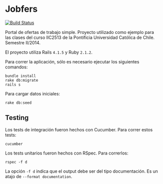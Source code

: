 Jobfers
==
[![Build Status](https://snap-ci.com/sivicencio/jobfers/branch/master/build_image)](https://snap-ci.com/sivicencio/jobfers/branch/master)

Portal de ofertas de trabajo simple. Proyecto utilizado como ejemplo para las clases del curso IIC2513 de la Pontificia Universidad Católica de Chile. Semestre II/2014.

El proyecto utiliza Rails `4.1.5` y Ruby `2.1.2`.

Para correr la aplicación, sólo es necesario ejecutar los siguientes comandos:
```
bundle install
rake db:migrate
rails s
```

Para cargar datos iniciales:
```
rake db:seed
```

Testing
--
Los tests de integración fueron hechos con Cucumber. Para correr estos tests:
```
cucumber
```

Los tests unitarios fueron hechos con RSpec. Para correrlos:
```
rspec -f d
```
La opción `-f d` indica que el output debe ser del tipo documentación. Es un atajo de `--format documentation`.